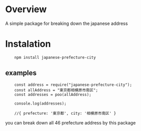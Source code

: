 # Overview

A simple package for breaking down the japanese address

# Instalation

        npm install japanese-prefecture-city

## examples

        const address = require("japanese-prefecture-city");
        const allAddress = "東京都相模原市南区";
        const addresses = poo(allAddress);

        console.log(addresses);

        //{ prefecture: '東京都', city: '相模原市南区' }

you can break down all 46 prefecture address by this package
